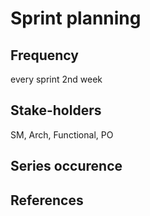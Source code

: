 # Sprint planning

## Frequency

every sprint 2nd week

## Stake-holders

SM, Arch, Functional, PO

## Series occurence

## References
